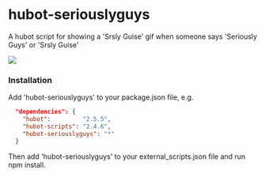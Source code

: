 hubot-seriouslyguys
===================

A hubot script for showing a 'Srsly Guise' gif when someone says 'Seriously Guys' or 'Srsly Guise'

![](http://i.imgur.com/0lyao5E.gif)

### Installation

Add 'hubot-seriouslyguys' to your package.json file, e.g.

```json
  "dependencies": {
    "hubot":         "2.5.5",
    "hubot-scripts": "2.4.6",
    "hubot-seriouslyguys": "*"
  }
```

Then add 'hubot-seriouslyguys' to your external_scripts.json file and run npm install.
